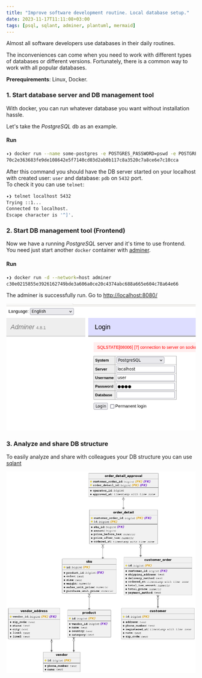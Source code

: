 ```yaml
---
title: "Improve software development routine. Local database setup."
date: 2023-11-17T11:11:08+03:00
tags: [psql, sqlant, adminer, plantuml, mermaid]
---
```


Almost all software developers use databases in their daily routines.

The inconveniences can come when you need to work with different types of databases
or different versions. Fortunately, there is a common way to work with all popular databases.

**Prerequirements**: Linux, Docker.

### 1. Start database server and DB management tool
With docker, you can run whatever database you want without installation hassle.

Let's take the *PostgreSQL* db as an example.
#### Run
```bash
✦❯ docker run --name some-postgres -e POSTGRES_PASSWORD=pswd -e POSTGRES_USER=user -e POSTGRES_DB=pdb -d --network=host postgres:15.3
70c2e363683fe9de108642e5f7140cd03d2ab0b117c8a3520c7a8ce6e7c10cca
```

After this command you should have the DB server started on your localhost 
with created user: `user` and database: `pdb` on `5432` port.  
To check it you can use `telnet`:

```bash
✦❯ telnet localhost 5432
Trying ::1...
Connected to localhost.
Escape character is '^]'.
```

### 2. Start DB management tool (Frontend)
Now we have a running *PostgreSQL* server and it's time to use frontend. You need just start another `docker` container with [adminer](https://www.adminer.org/). 
#### Run
```bash
✦❯ docker run -d --network=host adminer
c30e0215855e3926162749bde3a606a0ce20c4374abc688a665e604c78a64e66
```
The adminer is successfully run. Go to [http://localhost:8080/](http://localhost:8080/)

![img](/images/adminer_login.png)

### 3. Analyze and share DB structure
To easily analyze and share with colleagues your DB structure you can use [sqlant](https://github.com/kurotych/sqlant)

![img](/images/sqlant.png)
